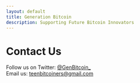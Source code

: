 ```yaml
---
layout: default
title: Generation Bitcoin
description: Supporting Future Bitcoin Innovators
---
```


# Contact Us

Follow us on Twitter: [@GenBitcoin_](https://twitter.com/GenBitcoin_)
\
Email us: [teenbitcoiners@gmail.com](teenbitcoiners@gmail.com)
